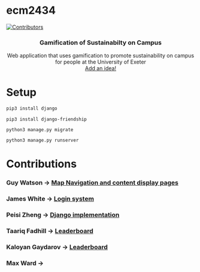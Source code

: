 # ecm2434
[![Contributors][contributors-shield]][contributors-url]


<h3 align="center">Gamification of Sustainabilty on Campus</h3>

  <p align="center">
     Web application that uses gamification to
     promote sustainability on campus for people at the University of Exeter
    <br />
    <a href="https://github.com/guy-watson/ecm2434/blob/main/ideas.md">Add an idea!</a>
  </p>
  
# Setup

```bash
pip3 install django
```

```
pip3 install django-friendship  

```
  
```
python3 manage.py migrate
```

```
python3 manage.py runserver
```
  
  
 # Contributions
 ### Guy Watson -> <a href="https://github.com/guy-watson/ecm2434/blob/main/ecm2434/html">Map Navigation and content display pages</a>    
 ### James White -> <a href="https://github.com/guy-watson/ecm2434/blob/main/create:login">Login system</a>   
 ### Peisi Zheng -> <a href="https://github.com/guy-watson/ecm2434/">Django implementation</a>   
 ### Taariq Fadhill -> <a href="https://github.com/guy-watson/ecm2434/blob/main/ecm2434/leaderboard">Leaderboard</a>    
 ### Kaloyan Gaydarov -> <a href="https://github.com/guy-watson/ecm2434/blob/main/ecm2434/leaderboard">Leaderboard</a>   
 ### Max Ward -> <a href="https://github.com/guy-watson/ecm2434/blob/main/ideas.md"></a>   
  
  
  
  
[contributors-shield]: https://img.shields.io/github/contributors/guy-watson/ecm2434.svg?style=for-the-badge
[contributors-url]: https://github.com/guy-watson/ecm2434/graphs/contributors

